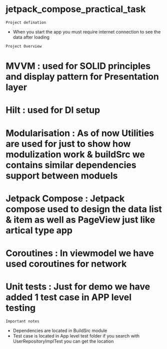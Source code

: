 # jetpack_compose_practical_task


```
Project defination
```
- When you start the app you must require internet connection to see the data after loading


```
Project Overview
```

# MVVM : used for SOLID principles and display pattern for Presentation layer
# Hilt : used for DI setup
# Modularisation : As of now Utilities are used for just to show how modulization work & buildSrc we contains similar dependencies support between moduels
# Jetpack Compose : Jetpack compose used to design the data list & item as well as PageView just like artical type app
# Coroutines : In viewmodel we have used coroutines for network
# Unit tests : Just for demo we have added 1 test case in APP level testing

```
Important notes
```
- Dependencies are located in BuildSrc module
- Test case is located in App level test folder if you search with UserRepositoryImplTest you can get the location
